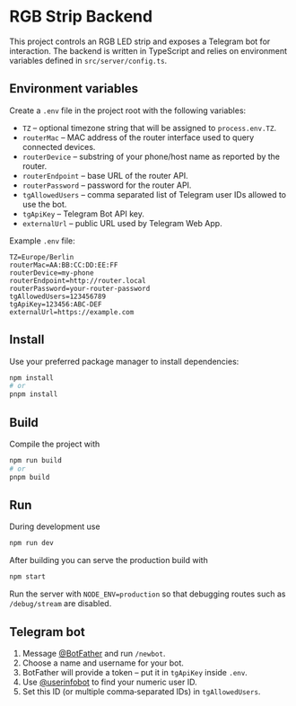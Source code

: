 # RGB Strip Backend

This project controls an RGB LED strip and exposes a Telegram bot for interaction. The backend is written in TypeScript and relies on environment variables defined in `src/server/config.ts`.

## Environment variables

Create a `.env` file in the project root with the following variables:

-   `TZ` – optional timezone string that will be assigned to `process.env.TZ`.
-   `routerMac` – MAC address of the router interface used to query connected devices.
-   `routerDevice` – substring of your phone/host name as reported by the router.
-   `routerEndpoint` – base URL of the router API.
-   `routerPassword` – password for the router API.
-   `tgAllowedUsers` – comma separated list of Telegram user IDs allowed to use the bot.
-   `tgApiKey` – Telegram Bot API key.
-   `externalUrl` – public URL used by Telegram Web App.

Example `.env` file:

```env
TZ=Europe/Berlin
routerMac=AA:BB:CC:DD:EE:FF
routerDevice=my-phone
routerEndpoint=http://router.local
routerPassword=your-router-password
tgAllowedUsers=123456789
tgApiKey=123456:ABC-DEF
externalUrl=https://example.com
```

## Install

Use your preferred package manager to install dependencies:

```bash
npm install
# or
pnpm install
```

## Build

Compile the project with

```bash
npm run build
# or
pnpm build
```

## Run

During development use

```bash
npm run dev
```

After building you can serve the production build with

```bash
npm start
```

Run the server with `NODE_ENV=production` so that debugging routes such as
`/debug/stream` are disabled.

## Telegram bot

1. Message [@BotFather](https://t.me/BotFather) and run `/newbot`.
2. Choose a name and username for your bot.
3. BotFather will provide a token – put it in `tgApiKey` inside `.env`.
4. Use [@userinfobot](https://t.me/userinfobot) to find your numeric user ID.
5. Set this ID (or multiple comma‑separated IDs) in `tgAllowedUsers`.
